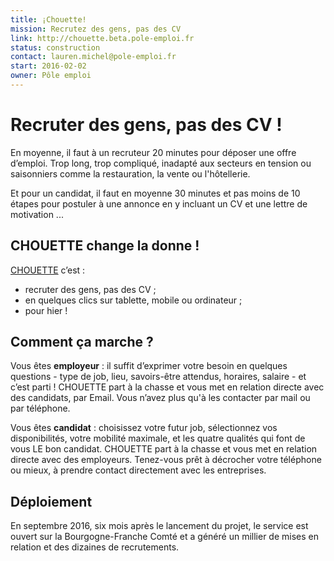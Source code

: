 ```yaml
---
title: ¡Chouette!
mission: Recrutez des gens, pas des CV
link: http://chouette.beta.pole-emploi.fr
status: construction
contact: lauren.michel@pole-emploi.fr
start: 2016-02-02
owner: Pôle emploi
---
```


# Recruter des gens, pas des CV !

En moyenne, il faut à un recruteur 20 minutes pour déposer une offre d’emploi. Trop long, trop compliqué, inadapté aux secteurs en tension ou saisonniers comme la restauration, la vente ou  l'hôtellerie.

Et pour un candidat, il faut en moyenne 30 minutes et pas moins de 10 étapes pour postuler à une annonce en y incluant un CV et une lettre de motivation ...


## CHOUETTE change la donne !
[CHOUETTE](http://chouette.beta.pole-emploi.fr) c’est : 
* recruter des gens, pas des CV ;
* en quelques clics sur tablette, mobile ou ordinateur ;
* pour hier !

## Comment ça marche ?
Vous êtes **employeur** : il suffit d’exprimer votre besoin en quelques questions - type de job, lieu, savoirs-être attendus, horaires, salaire - et c’est parti !
CHOUETTE part à la chasse et vous met en relation directe avec des candidats, par Email. Vous n’avez plus qu'à les contacter par mail ou par téléphone.

Vous êtes **candidat** : choisissez votre futur job, sélectionnez vos disponibilités, votre mobilité maximale, et les quatre qualités qui font de vous LE bon candidat.
CHOUETTE part à la chasse et vous met en relation directe avec des employeurs. Tenez-vous prêt à décrocher votre téléphone ou mieux, à prendre contact directement avec les entreprises.

## Déploiement
En septembre 2016, six mois après le lancement du projet, le service est ouvert sur la Bourgogne-Franche Comté et a généré un millier de mises en relation et des dizaines de recrutements.
